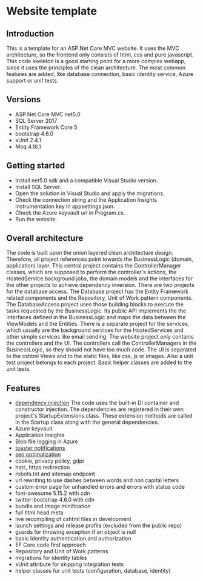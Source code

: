 # Website template

## Introduction
This is a template for an ASP.Net Core MVC website. It uses the MVC architecture, so the frontend only consists of html, css and pure javascript. This code skeleton is a good starting point for a more complex webapp, since it uses the principles of the clean architecture. The most common features are added, like database connection, basic identity service, Azure support or unit tests.

## Versions
- ASP.Net Core MVC net5.0
- SQL Server 2017
- Entity Framework Core 5
- bootstrap 4.6.0
- xUnit 2.4.1
- Moq 4.16.1

## Getting started
- Install net5.0 sdk and a compatible Visual Studio version.
- Install SQL Server.
- Open the solution in Visual Studio and apply the migrations.
- Check the connection string and the Application Insights instrumentation key in appsettings.json.
- Check the Azure keyvault url in Program.cs.
- Run the website.

## Overall architecture
The code is built upon the onion layered clean architecture design. Therefore, all project references point towards the BusinessLogic (domain, application) layer. This central project contains the ControllerManager classes, which are supposed to perform the controller's actions, the HostedService background jobs, the domain models and the interfaces for the other projects to achieve dependency inversion. There are two projects for the database access. The Database project has the Entity Framework related components and the Repository, Unit of Work pattern components. The DatabaseAccess project uses those building blocks to execute the tasks requested by the BusinessLogic. Its public API implements the the interfaces defined in the BusinessLogic and maps the data between the ViewModels and the Entities. There is a separate project for the services, which usually are the background services for the HostedServices and other simple services like email sending. The website project only contains the controllers and the UI. The controllers call the ControllerManagers in the BusinessLogic, so they should not have too much code. The UI is separated to the cshtml Views and to the static files, like css, js or images. Also a unit test project belongs to each project. Basic helper classes are added to the unit tests.

## Features
- [dependency injection](https://docs.microsoft.com/en-us/aspnet/core/fundamentals/dependency-injection?view=aspnetcore-5.0)
The code uses the built-in DI container and constructor injection. The dependencies are registered in their own project's StartupExtensions class. These extension methods are called in the Startup class along with the general dependencies.
- Azure keyvault
- Application Insights
- Blob file logging in Azure
- [toaster notifications](https://github.com/nabinked/NToastNotify)
- [seo optimalization](https://github.com/vitali-karmanov/ASPNET-Core-SEO-Template)
- cookie, privacy policy, gdpr
- hsts, https redirection
- robots.txt and sitemap endpoint
- url rewriting to use dashes between words and non capital letters
- custom error page for unhandled errors and errors with status code
- font-awesome 5.15.2 with cdn
- twitter-bootstrap 4.6.0 with cdn
- bundle and image minification
- full html head meta
- live recompiling of cshtml files in development
- launch settings and release profile (excluded from the public repo)
- guards for throwing exception if an object is null
- basic Identity authentication and authorization
- EF Core code first approach
- Repository and Unit of Work patterns
- migrations for identity tables
- xUnit attribute for skipping integration tests
- helper classes for unit tests (configuration, database, identity)
